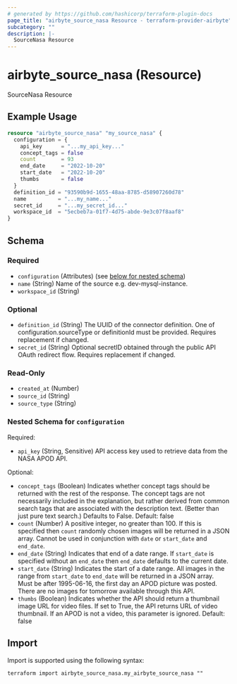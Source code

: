 ```yaml
---
# generated by https://github.com/hashicorp/terraform-plugin-docs
page_title: "airbyte_source_nasa Resource - terraform-provider-airbyte"
subcategory: ""
description: |-
  SourceNasa Resource
---
```


# airbyte_source_nasa (Resource)

SourceNasa Resource

## Example Usage

```terraform
resource "airbyte_source_nasa" "my_source_nasa" {
  configuration = {
    api_key      = "...my_api_key..."
    concept_tags = false
    count        = 93
    end_date     = "2022-10-20"
    start_date   = "2022-10-20"
    thumbs       = false
  }
  definition_id = "93590b9d-1655-48aa-8785-d58907260d78"
  name          = "...my_name..."
  secret_id     = "...my_secret_id..."
  workspace_id  = "5ecbeb7a-01f7-4d75-abde-9e3c07f8aaf8"
}
```

<!-- schema generated by tfplugindocs -->
## Schema

### Required

- `configuration` (Attributes) (see [below for nested schema](#nestedatt--configuration))
- `name` (String) Name of the source e.g. dev-mysql-instance.
- `workspace_id` (String)

### Optional

- `definition_id` (String) The UUID of the connector definition. One of configuration.sourceType or definitionId must be provided. Requires replacement if changed.
- `secret_id` (String) Optional secretID obtained through the public API OAuth redirect flow. Requires replacement if changed.

### Read-Only

- `created_at` (Number)
- `source_id` (String)
- `source_type` (String)

<a id="nestedatt--configuration"></a>
### Nested Schema for `configuration`

Required:

- `api_key` (String, Sensitive) API access key used to retrieve data from the NASA APOD API.

Optional:

- `concept_tags` (Boolean) Indicates whether concept tags should be returned with the rest of the response.  The concept tags are not necessarily included in the explanation, but rather derived from common search tags that are associated with the description text. (Better than just pure text search.) Defaults to False. Default: false
- `count` (Number) A positive integer, no greater than 100. If this is specified then `count` randomly  chosen images will be returned in a JSON array. Cannot be used in conjunction with  `date` or `start_date` and `end_date`.
- `end_date` (String) Indicates that end of a date range. If `start_date` is specified without an `end_date` then `end_date` defaults to the current date.
- `start_date` (String) Indicates the start of a date range. All images in the range from `start_date` to  `end_date` will be returned in a JSON array. Must be after 1995-06-16, the first day an APOD picture was posted. There are no images for tomorrow available through this API.
- `thumbs` (Boolean) Indicates whether the API should return a thumbnail image URL for video files. If set to True, the API returns URL of video thumbnail. If an APOD is not a video, this parameter is ignored. Default: false

## Import

Import is supported using the following syntax:

```shell
terraform import airbyte_source_nasa.my_airbyte_source_nasa ""
```
